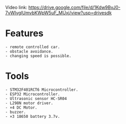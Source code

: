 Video link: https://drive.google.com/file/d/1Kdw9BvJ0-7vWIvglUmvbKWpW5uF_MUxj/view?usp=drivesdk

# Features 
    - remote controlled car.
    - obstacle avoidance.
    - changing speed is possible.

# Tools
    - STM32F401RCT6 Microcontroller.
    - ESP32 Microcontroller.
    - Ultrasonic sensor HC-SR04
    - L298N motor driver.
    - ×4 DC Motor.
    - buzzer.
    - ×3 18650 battery 3.7v.
